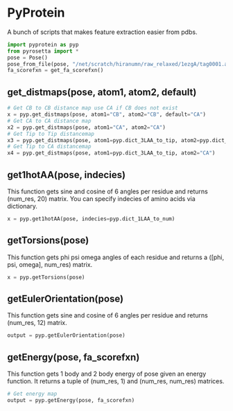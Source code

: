 # PyProtein

A bunch of scripts that makes feature extraction easier from pdbs.
``` Python
import pyprotein as pyp
from pyrosetta import *
pose = Pose()
pose_from_file(pose, "/net/scratch/hiranumn/raw_relaxed/1ezgA/tag0001.al_0001.pdb")
fa_scorefxn = get_fa_scorefxn()
```

## get_distmaps(pose, atom1, atom2, default)
``` Python
# Get CB to CB distance map use CA if CB does not exist
x = pyp.get_distmaps(pose, atom1="CB", atom2="CB", default="CA")
# Get CA to CA distance map
x2 = pyp.get_distmaps(pose, atom1="CA", atom2="CA")
# Get Tip to Tip distancemap
x3 = pyp.get_distmaps(pose, atom1=pyp.dict_3LAA_to_tip, atom2=pyp.dict_3LAA_to_tip)
# Get Tip to CA distancemap
x4 = pyp.get_distmaps(pose, atom1=pyp.dict_3LAA_to_tip, atom2="CA")
```

## get1hotAA(pose, indecies)
This function gets sine and cosine of 6 angles per residue and returns (num_res, 20) matrix.
You can specify indecies of amino acids via dictionary.
``` Python
x = pyp.get1hotAA(pose, indecies=pyp.dict_1LAA_to_num)
```

## getTorsions(pose)
This function gets phi psi omega angles of each residue and returns a (\[phi, psi, omega\], num_res) matrix.
``` Python
x = pyp.getTorsions(pose)
```

## getEulerOrientation(pose)  
This function gets sine and cosine of 6 angles per residue and returns (num_res, 12) matrix.
``` Python
output = pyp.getEulerOrientation(pose)  
```

## getEnergy(pose, fa_scorefxn)
This function gets 1 body and 2 body energy of pose given an energy function.
It returns a tuple of (num_res, 1) and (num_res, num_res) matrices.
``` Python
# Get energy map
output = pyp.getEnergy(pose, fa_scorefxn)
```
